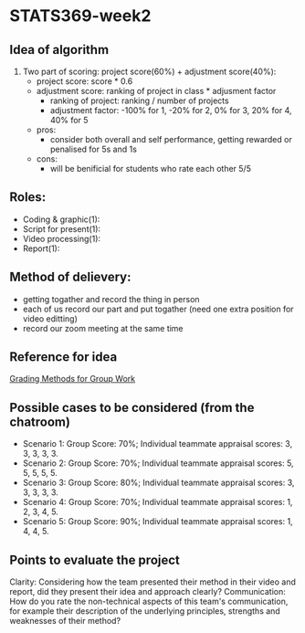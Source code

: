 # STATS369-week2

## Idea of algorithm
1. Two part of scoring: project score(60%) + adjustment score(40%):
    - project score: score * 0.6
    - adjustment score: ranking of project in class * adjusment factor
      - ranking of project: ranking / number of projects
      - adjustment factor: -100% for 1, -20% for 2, 0% for 3, 20% for 4, 40% for 5
    - pros:
      - consider both overall and self performance, getting rewarded or penalised for 5s and 1s
    - cons:
      - will be benificial for students who rate each other 5/5

## Roles:
- Coding & graphic(1):
- Script for present(1):
- Video processing(1):
- Report(1):

## Method of delievery: 
- getting togather and record the thing in person
- each of us record our part and put togather (need one extra position for video editting)
- record our zoom meeting at the same time

## Reference for idea
[Grading Methods for Group Work](https://www.cmu.edu/teaching/assessment/assesslearning/groupWorkGradingMethods.html)

## Possible cases to be considered (from the chatroom)
- Scenario 1:  Group Score: 70%; Individual teammate appraisal scores: 3, 3, 3, 3, 3. 
- Scenario 2:  Group Score: 70%; Individual teammate appraisal scores: 5, 5, 5, 5, 5.
- Scenario 3:  Group Score: 80%; Individual teammate appraisal scores: 3, 3, 3, 3, 3.
- Scenario 4:  Group Score: 70%; Individual teammate appraisal scores: 1, 2, 3, 4, 5.
- Scenario 5:  Group Score: 90%; Individual teammate appraisal scores: 1, 4, 4, 5.

## Points to evaluate the project
Clarity: Considering how the team presented their method in their video and report, did they present their idea and approach clearly?
Communication: How do you rate the non-technical aspects of this team's communication, for example their description of the underlying principles, strengths and weaknesses of their method?
